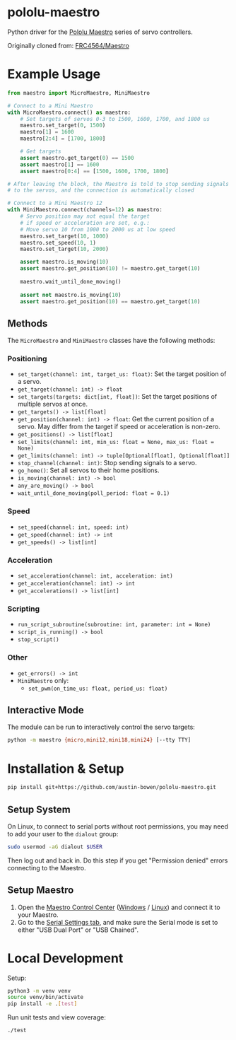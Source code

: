 # pololu-maestro

Python driver for the [Pololu Maestro](https://www.pololu.com/category/102/maestro-usb-servo-controllers) series of servo controllers.

Originally cloned from: [FRC4564/Maestro](https://github.com/FRC4564/Maestro/)


# Example Usage

```python
from maestro import MicroMaestro, MiniMaestro

# Connect to a Mini Maestro
with MicroMaestro.connect() as maestro:
    # Set targets of servos 0-3 to 1500, 1600, 1700, and 1800 us
    maestro.set_target(0, 1500)
    maestro[1] = 1600
    maestro[2:4] = [1700, 1800]

    # Get targets
    assert maestro.get_target(0) == 1500
    assert maestro[1] == 1600
    assert maestro[0:4] == [1500, 1600, 1700, 1800]

# After leaving the block, the Maestro is told to stop sending signals
# to the servos, and the connection is automatically closed

# Connect to a Mini Maestro 12
with MiniMaestro.connect(channels=12) as maestro:
    # Servo position may not equal the target
    # if speed or acceleration are set, e.g.:
    # Move servo 10 from 1000 to 2000 us at low speed
    maestro.set_target(10, 1000)
    maestro.set_speed(10, 1)
    maestro.set_target(10, 2000)

    assert maestro.is_moving(10)
    assert maestro.get_position(10) != maestro.get_target(10)
    
    maestro.wait_until_done_moving()
    
    assert not maestro.is_moving(10)
    assert maestro.get_position(10) == maestro.get_target(10)
```

## Methods

The `MicroMaestro` and `MiniMaestro` classes have the following methods:

### Positioning
- `set_target(channel: int, target_us: float)`: Set the target position of a servo.
- `get_target(channel: int) -> float`
- `set_targets(targets: dict[int, float])`: Set the target positions of multiple servos at once.
- `get_targets() -> list[float]`
- `get_position(channel: int) -> float`: Get the current position of a servo. May differ from the target if speed or acceleration is non-zero.
- `get_positions() -> list[float]`
- `set_limits(channel: int, min_us: float = None, max_us: float = None)`
- `get_limits(channel: int) -> tuple[Optional[float], Optional[float]]`
- `stop_channel(channel: int)`: Stop sending signals to a servo.
- `go_home()`: Set all servos to their home positions.
- `is_moving(channel: int) -> bool`
- `any_are_moving() -> bool`
- `wait_until_done_moving(poll_period: float = 0.1)`

### Speed
- `set_speed(channel: int, speed: int)`
- `get_speed(channel: int) -> int`
- `get_speeds() -> list[int]`

### Acceleration
- `set_acceleration(channel: int, acceleration: int)`
- `get_acceleration(channel: int) -> int`
- `get_accelerations() -> list[int]`

### Scripting
- `run_script_subroutine(subroutine: int, parameter: int = None)`
- `script_is_running() -> bool`
- `stop_script()`

### Other
- `get_errors() -> int`
- `MiniMaestro` only:
  - `set_pwm(on_time_us: float, period_us: float)`

## Interactive Mode

The module can be run to interactively control the servo targets:

```bash
python -m maestro {micro,mini12,mini18,mini24} [--tty TTY]
```


# Installation & Setup

```bash
pip install git+https://github.com/austin-bowen/pololu-maestro.git
```

## Setup System

On Linux, to connect to serial ports without root permissions, you may need to add your user to the `dialout` group:

```bash
sudo usermod -aG dialout $USER
```

Then log out and back in. Do this step if you get "Permission denied" errors connecting to the Maestro.

## Setup Maestro

1. Open the [Maestro Control Center](https://www.pololu.com/docs/0J40/4) ([Windows](https://www.pololu.com/docs/0J40/3.a) / [Linux](https://www.pololu.com/docs/0J40/3.b)) and connect it to your Maestro.
2. Go to the [Serial Settings tab](https://www.pololu.com/docs/0J40/5.a), and make sure the Serial mode is set to either "USB Dual Port" or "USB Chained".


# Local Development

Setup:

```bash
python3 -m venv venv
source venv/bin/activate
pip install -e .[test]
```

Run unit tests and view coverage:

```bash
./test
```
